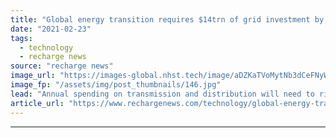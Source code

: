 ```yaml
---
title: "Global energy transition requires $14trn of grid investment by 2050 -  BNEF"
date: "2021-02-23"
tags: 
  - technology
  - recharge news
source: "recharge news"
image_url: "https://images-global.nhst.tech/image/aDZKaTVoMytNb3dCeFNyWVRRWjlDc054aGlyNG5nVE1FL1BpZk1MQldsST0=/nhst/binary/5b7f633fefe183b09a97875fe10c274d"
image_fp: "/assets/img/post_thumbnails/146.jpg"
lead: "Annual spending on transmission and distribution will need to rise by 170% by mid-century to support an increasingly complex network and the electrification of heat and transport, says analyst report"
article_url: "https://www.rechargenews.com/technology/global-energy-transition-requires-14trn-of-grid-investment-by-2050-bnef/2-1-968763"
---
```


---
